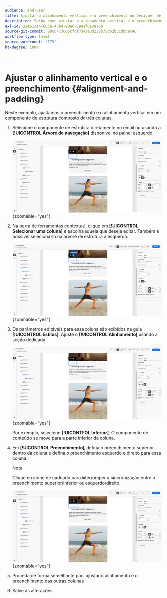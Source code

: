 ```yaml
---
audience: end-user
title: Ajustar o alinhamento vertical e o preenchimento no Designer de email
description: Saiba como ajustar o alinhamento vertical e o preenchimento
exl-id: 32e613e4-60ce-43b4-90a6-794af0e3976b
source-git-commit: 88c6473005cfdf7a43e0d232b75db2b51dbcac40
workflow-type: tm+mt
source-wordcount: '173'
ht-degree: 100%

---
```



# Ajustar o alinhamento vertical e o preenchimento {#alignment-and-padding}

Neste exemplo, ajustamos o preenchimento e o alinhamento vertical em um componente de estrutura composto de três colunas.

1. Selecione o componente de estrutura diretamente no email ou usando a **[!UICONTROL Árvore de navegação]** disponível no painel esquerdo.

   ![](assets/alignment_1.png){zoomable=&quot;yes&quot;}

1. Na barra de ferramentas contextual, clique em **[!UICONTROL Selecionar uma coluna]** e escolha aquela que deseja editar. Também é possível selecioná-lo na árvore de estrutura à esquerda.

   ![](assets/alignment_2.png){zoomable=&quot;yes&quot;}

1. Os parâmetros editáveis para essa coluna são exibidos na guia **[!UICONTROL Estilos]**. Ajuste o **[!UICONTROL Alinhamento]** usando a seção dedicada.

   ![](assets/alignment_3.png){zoomable=&quot;yes&quot;}

   Por exemplo, selecione **[!UICONTROL Inferior]**. O componente de conteúdo se move para a parte inferior da coluna.

1. Em **[!UICONTROL Preenchimento]**, defina o preenchimento superior dentro da coluna e defina o preenchimento esquerdo e direito para essa coluna.

   >[!NOTE]
   >
   >Clique no ícone de cadeado para interromper a sincronização entre o preenchimento superior/inferior ou esquerdo/direito.

   ![](assets/alignment_4.png){zoomable=&quot;yes&quot;}

1. Proceda de forma semelhante para ajustar o alinhamento e o preenchimento das outras colunas.

1. Salve as alterações.
